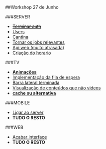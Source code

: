 ##Workshop 27 de Junho

###SERVER

+ ~~[Terminar auth](https://github.com/CampusPI/Server/pull/32)~~
+ [Users](https://github.com/CampusPI/Server/issues/35)
+ [Cantina](https://github.com/CampusPI/Server/issues/19)
+ [Tornar os jobs relevantes](https://github.com/CampusPI/Server/issues/36)
+ [Api web (muito atrasada)](https://github.com/CampusPI/Server/issues/37)
+ [Criação do horario](https://github.com/CampusPI/Server/issues/38)

###TV

+ [**Animações**](https://github.com/CampusPI/TV/issues/5)
+ [Implementação da fila de espera](https://github.com/CampusPI/TV/issues/13)
+ [Barra lateral terminada](https://github.com/CampusPI/TV/issues/14)
+ [Visualização de conteúdos que não videos](https://github.com/CampusPI/TV/issues/16)
+ [**cache ou alternativa**](https://github.com/CampusPI/TV/issues/15)

###MOBILE

+ [Ligar ao server](https://github.com/CampusPI/Mobile/issues/1)
+ **TUDO O RESTO**

###WEB

+ [Acabar interface](https://github.com/CampusPI/Web/issues/1)
+ **TUDO O RESTO**
